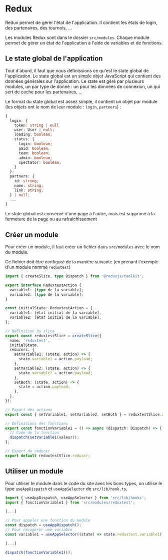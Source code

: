 # Redux

Redux permet de gérer l'état de l'application. Il contient les états de login, des partenaires, des tournois, ...

Les modules Redux sont dans le dossier `src/modules`. Chaque module permet de gérer un état de l'application à l'aide de variables et de fonctions.

## Le state global de l'application

Tout d'abord, il faut que nous définissions ce qu'est le state global de l'application. Le state global est un simple objet JavaScript qui contient des données générales sur l'application. Le state est géré par plusieurs modules, un par type de donné : un pour les données de connexion, un qui sert de cache pour les partenaires, ...

Le format du state global est assez simple, il contient un objet par module (les objets ont le nom de leur module : `login`, `partners`) :

```ts
{
  login: {
    token: string | null
    user: User | null;
    loading: boolean;
    status: {
      login: boolean;
      paid: boolean;
      team: boolean;
      admin: boolean;
      spectator: boolean;
    }
  };
  partners: {
    id: string;
    name: string;
    link: string;
  } | null;
  ...
}
```

Le state global est conservé d'une page à l'autre, mais est supprimé à la fermeture de la page ou au rafraichissement

## Créer un module

Pour créer un module, il faut créer un fichier dans `src/modules` avec le nom du module.

Ce fichier doit être configuré de la manière suivante (en prenant l'exemple d'un module nommé `reduxtest`)

```ts
import { createSlice, type Dispatch } from '@reduxjs/toolkit';

export interface ReduxtestAction {
  variable1: [type de la variable];
  variable2: [type de la variable];
}

const initialState: ReduxtestAction = {
  variable1: [état initial de la variable],
  variable2: [état initial de la variable],
};

// Définition du slice
export const reduxtestSlice = createSlice({
  name: 'reduxtest',
  initialState,
  reducers: {
    setVariable1: (state, action) => {
      state.variable1 = action.payload;
    },
    setVariable2: (state, action) => {
      state.variable2 = action.payload;
    },
    setBoth: (state, action) => {
      state = action.payload;
    },
  },
});

// Export des actions
export const { setVariable1, setVariable2, setBoth } = reduxtestSlice.actions;

// Définitions des fonctions
export const fonctionVariable1 = () => async (dispatch: Dispatch) => {
  // Code de la fonction
  dispatch(setVariable1(valeur));
};

// Export du reducer
export default reduxtestSlice.reducer;
```

## Utiliser un module

Pour utiliser le module dans le code du site avec les bons types, on utilise le type `useAppDispatch` et `useAppSelector` de `src/lib/hook.ts`.

```ts
import { useAppDispatch, useAppSelector } from 'src/lib/hooks';
import { fonctionVariable1 } from 'src/modules/reduxtest';

[...]

// Pour appeler une fonction du module
const dispatch = useAppDispatch();
// Pour récupérer une variable
const variable1 = useAppSelector((state) => state.reduxtest.variable1);

[...]

dispatch(fonctionVariable1());
```